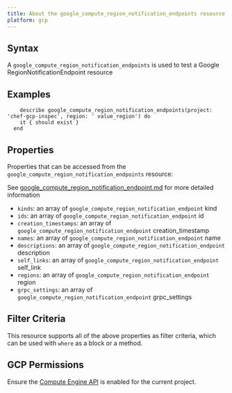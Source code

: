 ```yaml
---
title: About the google_compute_region_notification_endpoints resource
platform: gcp
---
```


## Syntax
A `google_compute_region_notification_endpoints` is used to test a Google RegionNotificationEndpoint resource

## Examples
```
    describe google_compute_region_notification_endpoints(project: 'chef-gcp-inspec', region: ' value_region') do
    it { should exist }
  end
```

## Properties
Properties that can be accessed from the `google_compute_region_notification_endpoints` resource:

See [google_compute_region_notification_endpoint.md](google_compute_region_notification_endpoint.md) for more detailed information
  * `kinds`: an array of `google_compute_region_notification_endpoint` kind
  * `ids`: an array of `google_compute_region_notification_endpoint` id
  * `creation_timestamps`: an array of `google_compute_region_notification_endpoint` creation_timestamp
  * `names`: an array of `google_compute_region_notification_endpoint` name
  * `descriptions`: an array of `google_compute_region_notification_endpoint` description
  * `self_links`: an array of `google_compute_region_notification_endpoint` self_link
  * `regions`: an array of `google_compute_region_notification_endpoint` region
  * `grpc_settings`: an array of `google_compute_region_notification_endpoint` grpc_settings

## Filter Criteria
This resource supports all of the above properties as filter criteria, which can be used
with `where` as a block or a method.

## GCP Permissions

Ensure the [Compute Engine API](https://console.cloud.google.com/apis/library/compute.googleapis.com/) is enabled for the current project.
